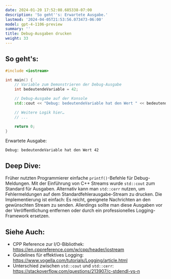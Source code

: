 ```yaml
---
date: 2024-01-20 17:52:08.685338-07:00
description: 'So geht''s: Erwartete Ausgabe.'
lastmod: '2024-04-05T21:53:56.073473-06:00'
model: gpt-4-1106-preview
summary: ''
title: Debug-Ausgaben drucken
weight: 33
---
```


## So geht's:
``` C++
#include <iostream>

int main() {
    // Variable zum Demonstrieren der Debug-Ausgabe
    int bedeutendeVariable = 42;

    // Debug-Ausgabe auf der Konsole
    std::cout << "Debug: bedeutendeVariable hat den Wert " << bedeutendeVariable << std::endl;

    // Weitere Logik hier…
    // ...

    return 0;
}
```
Erwartete Ausgabe:
```
Debug: bedeutendeVariable hat den Wert 42
```

## Deep Dive:
Früher nutzten Programmierer einfache `printf()`-Befehle für Debug-Meldungen. Mit der Einführung von C++ Streams wurde `std::cout` zum Standard für Ausgaben. Alternativ kann man `std::cerr` nutzen, um Fehlermeldungen auf dem Standardfehlerausgabe-Stream zu drucken. Die Implementierung ist einfach: Es reicht, geeignete Nachrichten an den gewünschten Stream zu senden. Allerdings sollte man diese Ausgaben vor der Veröffentlichung entfernen oder durch ein professionelles Logging-Framework ersetzen.

## Siehe Auch:
- CPP Reference zur I/O-Bibliothek: 
https://en.cppreference.com/w/cpp/header/iostream
- Guidelines für effektives Logging: 
https://www.vogella.com/tutorials/Logging/article.html
- Unterschied zwischen `std::cout` und `std::cerr`:
https://stackoverflow.com/questions/213907/c-stdendl-vs-n
